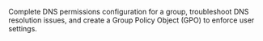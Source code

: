 Complete DNS permissions configuration for a group, troubleshoot DNS resolution issues, and create a Group Policy Object (GPO) to enforce user settings.